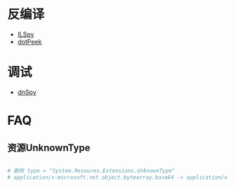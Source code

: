 # 反编译

- [ILSpy](https://github.com/icsharpcode/ILSpy) 
- [dotPeek](https://www.jetbrains.com/decompiler/download/#section=portable)

# 调试

- [dnSpy](https://github.com/dnSpy/dnSpy)

# FAQ

## 资源UnknownType

```bash

# 删除 type = "System.Resoures.Extensions.UnknownType"
# application/x-microsoft.net.object.bytearray.base64 -> application/x-microsoft.net.object.binary.base64

```